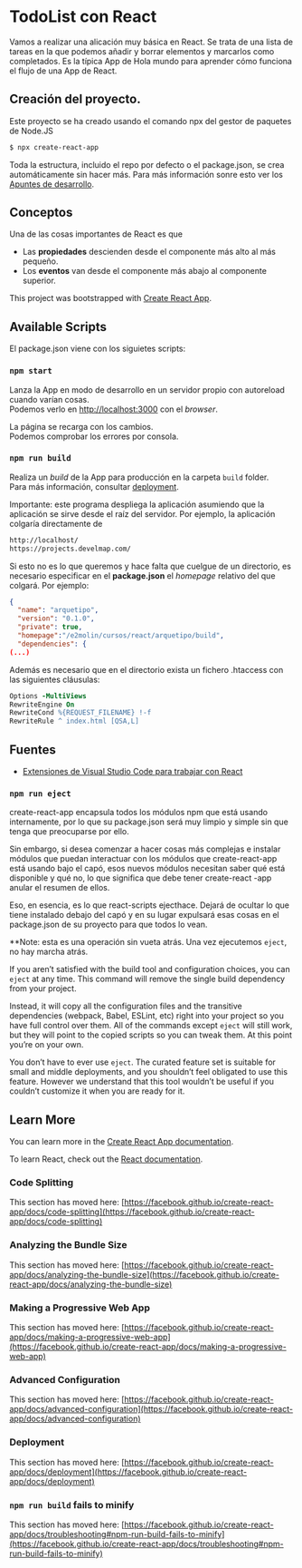 # TodoList con React

Vamos a realizar una alicación muy básica en React. Se trata de una lista de tareas en la que podemos añadir y borrar elementos y marcarlos como completados. Es la típica App de Hola mundo para aprender cómo funciona el flujo de una App de React.

## Creación del proyecto.

Este proyecto se ha creado usando el comando npx del gestor de paquetes de Node.JS

```bash
$ npx create-react-app
```

Toda la estructura, incluido el repo por defecto o el package.json, se crea automáticamente sin hacer más. Para más información sonre esto ver los [Apuntes de desarrollo](develnotes.md).

## Conceptos 

Una de las cosas importantes de React es que 

* Las **propiedades** descienden desde el componente más alto al más pequeño.
* Los **eventos** van desde el componente más abajo al componente superior.


This project was bootstrapped with [Create React App](https://github.com/facebook/create-react-app).

## Available Scripts

El package.json viene con los siguietes scripts:

### `npm start`

Lanza la App en modo de desarrollo en un servidor propio con autoreload cuando varían cosas.\
Podemos verlo en [http://localhost:3000](http://localhost:3000) con el *browser*.

La página se recarga con los cambios.\
Podemos comprobar los errores por consola.

### `npm run build`

Realiza un *build* de la App para producción en la carpeta `build` folder.\
Para más información, consultar [deployment](https://facebook.github.io/create-react-app/docs/deployment).

Importante: este programa despliega la aplicación asumiendo que la aplicación se sirve desde el raíz del servidor. Por ejemplo, la aplicación colgaría directamente de

```html
http://localhost/
https://projects.develmap.com/
```

Si esto no es lo que queremos y hace falta que cuelgue de un directorio, es necesario especificar en el **package.json** el *homepage* relativo del que colgará. Por ejemplo:

```json
{
  "name": "arquetipo",
  "version": "0.1.0",
  "private": true,
  "homepage":"/e2molin/cursos/react/arquetipo/build",
  "dependencies": {
(...)
```

Además es necesario que en el directorio exista un fichero .htaccess con las siguientes cláusulas:

```Apache
Options -MultiViews
RewriteEngine On
RewriteCond %{REQUEST_FILENAME} !-f
RewriteRule ^ index.html [QSA,L]
```


## Fuentes

* [Extensiones de Visual Studio Code para trabajar con React](https://code.visualstudio.com/docs/nodejs/reactjs-tutorial)



### `npm run eject`

create-react-app encapsula todos los módulos npm que está usando internamente, por lo que su package.json será muy limpio y simple sin que tenga que preocuparse por ello.

Sin embargo, si desea comenzar a hacer cosas más complejas e instalar módulos que puedan interactuar con los módulos que create-react-app está usando bajo el capó, esos nuevos módulos necesitan saber qué está disponible y qué no, lo que significa que debe tener create-react -app anular el resumen de ellos.

Eso, en esencia, es lo que react-scripts ejecthace. Dejará de ocultar lo que tiene instalado debajo del capó y en su lugar expulsará esas cosas en el package.json de su proyecto para que todos lo vean.

**Note: esta es una operación sin vueta atrás. Una vez ejecutemos `eject`, no hay marcha atrás.

If you aren’t satisfied with the build tool and configuration choices, you can `eject` at any time. This command will remove the single build dependency from your project.

Instead, it will copy all the configuration files and the transitive dependencies (webpack, Babel, ESLint, etc) right into your project so you have full control over them. All of the commands except `eject` will still work, but they will point to the copied scripts so you can tweak them. At this point you’re on your own.

You don’t have to ever use `eject`. The curated feature set is suitable for small and middle deployments, and you shouldn’t feel obligated to use this feature. However we understand that this tool wouldn’t be useful if you couldn’t customize it when you are ready for it.

## Learn More

You can learn more in the [Create React App documentation](https://facebook.github.io/create-react-app/docs/getting-started).

To learn React, check out the [React documentation](https://reactjs.org/).

### Code Splitting

This section has moved here: [https://facebook.github.io/create-react-app/docs/code-splitting](https://facebook.github.io/create-react-app/docs/code-splitting)

### Analyzing the Bundle Size

This section has moved here: [https://facebook.github.io/create-react-app/docs/analyzing-the-bundle-size](https://facebook.github.io/create-react-app/docs/analyzing-the-bundle-size)

### Making a Progressive Web App

This section has moved here: [https://facebook.github.io/create-react-app/docs/making-a-progressive-web-app](https://facebook.github.io/create-react-app/docs/making-a-progressive-web-app)

### Advanced Configuration

This section has moved here: [https://facebook.github.io/create-react-app/docs/advanced-configuration](https://facebook.github.io/create-react-app/docs/advanced-configuration)

### Deployment

This section has moved here: [https://facebook.github.io/create-react-app/docs/deployment](https://facebook.github.io/create-react-app/docs/deployment)

### `npm run build` fails to minify

This section has moved here: [https://facebook.github.io/create-react-app/docs/troubleshooting#npm-run-build-fails-to-minify](https://facebook.github.io/create-react-app/docs/troubleshooting#npm-run-build-fails-to-minify)
